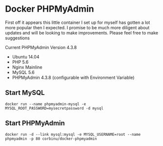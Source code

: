 Docker PHPMyAdmin
=================

First off it appears this little container I set up for myself has gotten a lot more popular then I expected. I promise to be much more diligent about updates and will be looking to make improvements. Please feel free to make suggestions

Current PHPMyAdmin Version 4.3.8

* Ubuntu 14.04
* PHP 5.6
* Nginx Mainline
* MySQL 5.6
* PHPMyAdmin 4.3.8 (configurable with Environment Variable)

## Start MySQL

`docker run --name phpmyadmin-mysql -e MYSQL_ROOT_PASSWORD=mysecretpassword -d mysql`

## Start PHPMyAdmin
`docker run -d --link mysql:mysql -e MYSQL_USERNAME=root --name phpmyadmin -p 80 corbinu/docker-phpmyadmin `